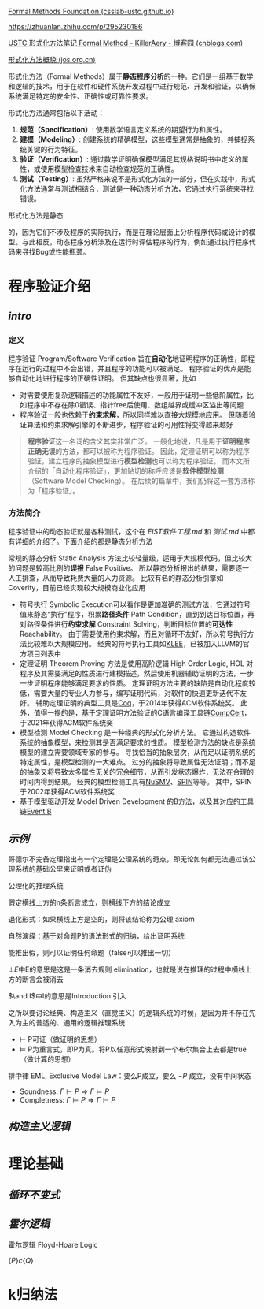 [Formal Methods Foundation (csslab-ustc.github.io)](https://csslab-ustc.github.io/courses/theory/index.html)

https://zhuanlan.zhihu.com/p/295230186

[USTC 形式化方法笔记 Formal Method - KillerAery - 博客园 (cnblogs.com)](https://www.cnblogs.com/KillerAery/p/16490896.html)



[形式化方法概貌 (jos.org.cn)](https://www.jos.org.cn/html/2019/1/5652.htm)



形式化方法（Formal Methods）属于**静态程序分析**的一种。它们是一组基于数学和逻辑的技术，用于在软件和硬件系统开发过程中进行规范、开发和验证，以确保系统满足特定的安全性、正确性或可靠性要求。

形式化方法通常包括以下活动：

1. **规范（Specification）**: 使用数学语言定义系统的期望行为和属性。
2. **建模（Modeling）**: 创建系统的精确模型，这些模型通常是抽象的，并捕捉系统关键的行为特征。
3. **验证（Verification）**: 通过数学证明确保模型满足其规格说明书中定义的属性，或使用模型检查技术来自动检查规范的正确性。
4. **测试（Testing）**: 虽然严格来说不是形式化方法的一部分，但在实践中，形式化方法通常与测试相结合，测试是一种动态分析方法，它通过执行系统来寻找错误。

形式化方法是静态

的，因为它们不涉及程序的实际执行，而是在理论层面上分析程序代码或设计的模型。与此相反，动态程序分析涉及在运行时评估程序的行为，例如通过执行程序代码来寻找Bug或性能瓶颈。

# 程序验证介绍

## *intro*

### 定义

程序验证 Program/Software Verification 旨在**自动化**地证明程序的正确性，即程序在运行的过程中不会出错，并且程序的功能可以被满足。 程序验证的优点是能够自动化地进行程序的正确性证明。 但其缺点也很显著，比如

* 对需要使用复杂逻辑描述的功能属性不友好，一般用于证明一些低阶属性，比如程序中不存在除0错误、指针free后使用、数组越界或缓冲区溢出等问题
* 程序验证一般也依赖于**约束求解**，所以同样难以直接大规模地应用。 但随着验证算法和约束求解引擎的不断进步，程序验证的可用性将变得越来越好

> **程序验证**这一名词的含义其实非常广泛。 一般化地说，凡是用于**证明程序正确无误**的方法，都可以被称为程序验证。 因此，定理证明可以称为程序验证，建立程序的抽象模型进行**模型检测**也可以称为程序验证。 而本文所介绍的「自动化程序验证」，更加贴切的称呼应该是**软件模型检测**（Software Model Checking）。 在后续的篇章中，我们仍将这一套方法称为「程序验证」。

### 方法简介

程序验证中的动态验证就是各种测试，这个在 *EIST软件工程.md* 和 *测试.md* 中都有详细的介绍了。下面介绍的都是静态分析方法

常规的静态分析 Static Analysis 方法比较轻量级，适用于大规模代码，但比较大的问题是较高比例的**误报** False Positive。 所以静态分析报出的结果，需要逐一人工排查，从而导致耗费大量的人力资源。 比较有名的静态分析引擎如Coverity，目前已经实现较大规模商业化应用

* 符号执行 Symbolic Execution可以看作是更加准确的测试方法，它通过符号值来静态“执行”程序，积累**路径条件** Path Condition，直到到达目标位置，再对路径条件进行**约束求解** Constraint Solving，判断目标位置的**可达性**Reachability。 由于需要使用约束求解，而且对循环不友好，所以符号执行方法比较难以大规模应用。 经典的符号执行工具如[KLEE](https://link.zhihu.com/?target=https%3A//klee.github.io)，已被加入LLVM的官方项目列表中
* 定理证明 Theorem Proving 方法是使用高阶逻辑 High Order Logic, HOL 对程序及其需要满足的性质进行建模描述，然后使用机器辅助证明的方法，一步一步证明程序能够满足要求的性质。 定理证明方法主要的缺陷是自动化程度较低，需要大量的专业人力参与，编写证明代码，对软件的快速更新迭代不友好。 辅助定理证明的典型工具是[Coq](https://link.zhihu.com/?target=https%3A//coq.inria.fr)，于2014年获得ACM软件系统奖。 此外，值得一提的是，基于定理证明方法验证的C语言编译工具链[CompCert](https://link.zhihu.com/?target=https%3A//compcert.inria.fr/)，于2021年获得ACM软件系统奖
* 模型检测 Model Checking 是一种经典的形式化分析方法。 它通过构造软件系统的抽象模型，来检测其是否满足要求的性质。 模型检测方法的缺点是系统模型的建立需要领域专家的参与。 寻找恰当的抽象层次，从而足以证明系统的特定属性，是模型检测的一大难点。 过分的抽象将导致属性无法证明；而不足的抽象又将导致太多属性无关的冗余细节，从而引发状态爆炸，无法在合理的时间内得到结果。 经典的模型检测工具有[NuSMV](https://link.zhihu.com/?target=https%3A//nusmv.fbk.eu)、[SPIN](https://link.zhihu.com/?target=http%3A//spinroot.com/spin)等等。 其中，SPIN于2002年获得ACM软件系统奖
* 基于模型驱动开发 Model Driven Development 的B方法，以及其对应的工具链[Event B](https://link.zhihu.com/?target=http%3A//www.event-b.org)

## *示例*



哥德尔不完备定理指出有一个定理是公理系统的奇点，即无论如何都无法通过该公理系统的基础公里来证明或者证伪



公理化的推理系统





假定横线上方的n条断言成立，则横线下方的结论成立

退化形式：如果横线上方是空的，则将该结论称为公理 axiom



自然演绎：基于对命题P的语法形式的归纳，给出证明系统





能推出假，则可以证明任何命题（false可以推出一切）



$\bot E$​ 中E的意思是这是一条消去规则 elimination，也就是说在推理的过程中横线上方的断言会被消去

$\and I$​中I的意思是Introduction 引入



之所以要讨论经典、构造主义（直觉主义）的逻辑系统的时候，是因为并不存在先入为主的普适的、通用的逻辑推理系统



* $\vdash$ P可证（做证明的思想）
* $\models$ P为重言式，即P为真。将P以任意形式映射到一个布尔集合上去都是true（做计算的思想）



排中律 EML, Exclusive Model Law：要么P成立，要么 $\neg P$​ 成立，没有中间状态





* Soundness: $\Gamma\vdash P\Rightarrow\Gamma\models P$
* Completness: $\Gamma\models P\Rightarrow\Gamma\vdash P$​



## *构造主义逻辑*

# 理论基础

## *循环不变式*

## *霍尔逻辑*

霍尔逻辑 Floyd-Hoare Logic

$\left\{P\right\}c\left\{Q\right\}$

# k归纳法	